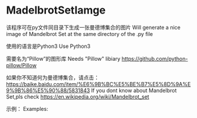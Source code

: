 # MadelbrotSetIamge

该程序可在py文件同目录下生成一张曼德博集合的图片
Will generate a nice image of Mandelbrot Set at the same directory of the .py file

使用的语言是Python3
Use Python3

需要名为“Pillow”的图形库
Needs "Pillow" libiary
https://github.com/python-pillow/Pillow

如果你不知道何为曼德博集合，请点击：https://baike.baidu.com/item/%E6%9B%BC%E5%BE%B7%E5%8D%9A%E9%9B%86%E5%90%88/5831843
If you dont know about Mandelbrot Set,pls check https://en.wikipedia.org/wiki/Mandelbrot_set

示例：
Examples:




